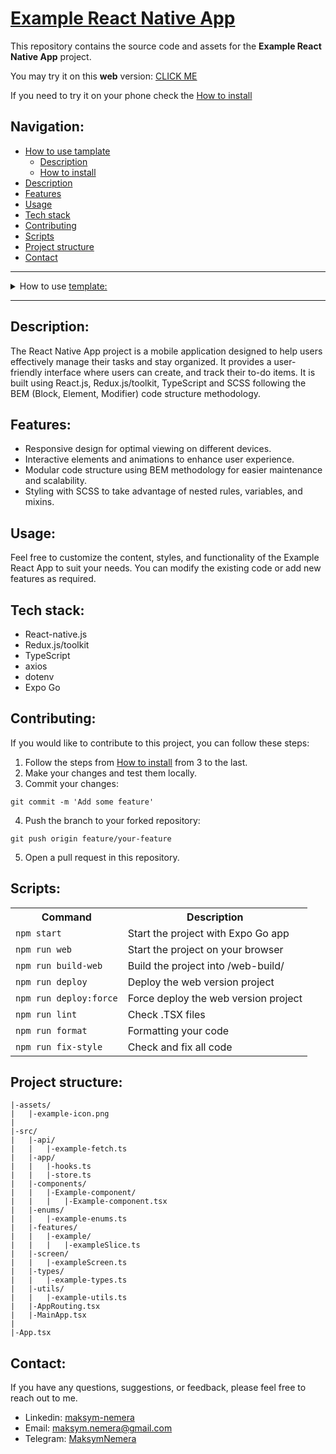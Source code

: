 # [Example React Native App](https://maksym-nemera.github.io/<your-repository>)

This repository contains the source code and assets for the **Example React Native App** project.

You may try it on this **web** version: [CLICK ME](https://maksym-nemera.github.io/<your-repository>)

If you need to try it on your phone check the [How to install](#how-to-install)


## Navigation:

- [How to use tamplate](#how-to-use-template)
  - [Description](#description-template)
  - [How to install](#how-to-install)
- [Description](#description)
- [Features](#features)
- [Usage](#usage)
- [Tech stack](#tech-stack)
- [Contributing](#contributing)
- [Scripts](#scripts)
- [Project structure](#project-structure)
- [Contact](#contact)

---

<details>
<summary><a id="how-to-use-template">How to use <a href="https://github.com/maksym-nemera/react-native-ts_template">template:</a></a></summary>

This [repository](https://github.com/maksym-nemera/react-native-ts_template) contains the template code and assets for the **React Native App** projects.

You may try it on this web version: [CLICK ME](https://maksym-nemera.github.io/react-native-ts_template/)

### <a id="description-template">Description:</a>

This template is designed to create various types of react native apps using **_React-native.js_**, **_CSS/SCSS_**, and **_TS_**. It includes specialized checkers such as **ESLint**, and **Prettier** for code formatting, and uses **EditorConfig** to standardize the entire project. The project is built with **expo**. In addition, it has **Husky** and **Lint-Staged** configured to detect and prevent errors during the commit.

This template can be used to create attractive React-native apps with modern design and good code structure. Additional improvements and customizations can be added to meet specific project requirements.

## <a id="how-to-install">How to install:</a>

1. Click '**Use this template**' => then click '**Create a new repository**'.
2. Add a name to your new repository => then click '**Create repository**'.
3. Click '**<>Code**' => then copy your '**HTTPS**' or '**SSH**' URL.
4. Clone your repository in your projects folder

```shell
git clone https://github.com/your-username/your-repository.git
```

5. Navigate to the project directory:

```shell
cd your-repository
```

6. **Use nvm version 20**:

```shell
nvm use 20
```

7. Install packages:

```shell
npm i
```
8. install Expo Go
[App Store](https://apps.apple.com/ru/app/expo-go/id982107779), [Google Play](https://play.google.com/store/apps/details?id=host.exp.exponent&hl=uk&gl=US&pli=1) on your phone

9. Start the project with Expo Go:

```shell
npm run start
```
10. Scan the QR code using the camera from the command line

11. Update README.md.
</details>

---

## <a id="description">Description:</a>

The React Native App project is a mobile application designed to help users effectively manage their tasks and stay organized. It provides a user-friendly interface where users can create, and track their to-do items. It is built using React.js, Redux.js/toolkit, TypeScript and SCSS following the BEM (Block, Element, Modifier) code structure methodology.

## <a id="features">Features:</a>

- Responsive design for optimal viewing on different devices.
- Interactive elements and animations to enhance user experience.
- Modular code structure using BEM methodology for easier maintenance and scalability.
- Styling with SCSS to take advantage of nested rules, variables, and mixins.

## <a id="usage">Usage:</a>

Feel free to customize the content, styles, and functionality of the Example React App to suit your needs. You can modify the existing code or add new features as required.

## <a id="tech-stack">Tech stack:</a>

- React-native.js
- Redux.js/toolkit
- TypeScript
- axios
- dotenv
- Expo Go

## <a id="contributing">Contributing:</a>

If you would like to contribute to this project, you can follow these steps:

1. Follow the steps from [How to install](#how-to-install) from 3 to the last.
2. Make your changes and test them locally.
3. Commit your changes:

```shell
git commit -m 'Add some feature'
```

4. Push the branch to your forked repository:

```shell
git push origin feature/your-feature
```

5. Open a pull request in this repository.

## <a id="scripts">Scripts:</a>

<table>
    <tr>
        <th>Command</th>
        <th>Description</th>
    </tr>
    <tr>
        <td><code>npm start</code></td>
        <td>Start the project with Expo Go app</td>
    </tr>
    <tr>
        <td><code>npm run web</code></td>
        <td>Start the project on your browser</td>
    </tr>
    <tr>
        <td><code>npm run build-web</code></td>
        <td>Build the project into /web-build/</td>
    </tr>
    <tr>
        <td><code>npm run deploy</code></td>
        <td>Deploy the web version project</td>
    </tr>
    <tr>
        <td><code>npm run deploy:force</code></td>
        <td>Force deploy the web version project</td>
    </tr>
    <tr>
        <td><code>npm run lint</code></td>
        <td>Check .TSX files</td>
    </tr>
    <tr>
        <td><code>npm run format</code></td>
        <td>Formatting your code</td>
    </tr>
    <tr>
        <td><code>npm run fix-style</code></td>
        <td>Check and fix all code</td>
    </tr>
</table>

## <a id="project-structure">Project structure:</a>

```
|-assets/
|	|-example-icon.png
|
|-src/
|	|-api/
|	|	|-example-fetch.ts
|	|-app/
|	|	|-hooks.ts
|	|	|-store.ts
|	|-components/
|	|	|-Example-component/
|	|	|	|-Example-component.tsx
|	|-enums/
|	|	|-example-enums.ts
|	|-features/
|	|	|-example/
|	|	|	|-exampleSlice.ts
|	|-screen/
|	|	|-exampleScreen.ts
|	|-types/
|	|	|-example-types.ts
|	|-utils/
|	|	|-example-utils.ts
|	|-AppRouting.tsx
|	|-MainApp.tsx
|
|-App.tsx
```

## <a id="contact">Contact:</a>

If you have any questions, suggestions, or feedback, please feel free to reach out to me.

- Linkedin: [maksym-nemera](https://www.linkedin.com/in/maksym-nemera/)
- Email: [maksym.nemera@gmail.com](mailto:maksym.nemera@gmail.com)
- Telegram: [MaksymNemera](https://t.me/MaksymNemera)
